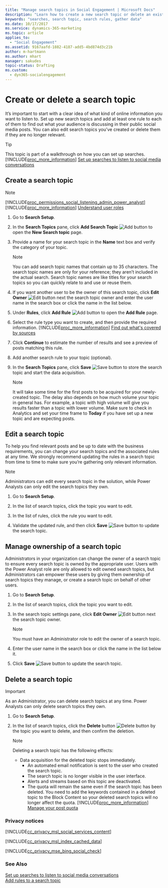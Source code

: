 ```yaml
---
title: "Manage search topics in Social Engagement | Microsoft Docs"
description: "Learn how to create a new search topic or delete an existing one in Social Engagement."
keywords: "searches, search topic, search rules, gather data"
ms.date: 10/17/2017
ms.service: dynamics-365-marketing
ms.topic: article
applies_to:
  - "Social Engagement"
ms.assetid: 9167aafd-1882-4187-add5-4bd874d3c21b
author: m-hartmann
ms.author: mhart
manager: sakudes
topic-status: Drafting
ms.custom:
  - dyn365-socialengagement
---
```


# Create or delete a search topic
It’s important to start with a clear idea of what kind of online information you want to listen to. Set up new search topics and add at least one rule to each of them to find out what your audience is discussing in their public social media posts. You can also edit search topics you’ve created or delete them if they are no longer relevant.  
  
> [!TIP]
>  This topic is part of a walkthrough on how you can set up searches. [!INCLUDE[proc_more_information](../includes/proc-more-information.md)] [Set up searches to listen to social media conversations](set-up-searches.md)  
  
## Create a search topic  
> [!NOTE]
> [!INCLUDE[proc_permissions_social_listening_admin_power_analyst](../includes/proc-permissions-social-listening-admin-power-analyst.md)] [!INCLUDE[proc_more_information](../includes/proc-more-information.md)] [Understand user roles](user-roles.md)  
  
1. Go to **Search Setup**.  
  
2. In the **Search Topics** pane, click **Add Search Topic** ![Add button](media/add-icon.png "Add button") to open the **New Search topic** page.  
  
3. Provide a name for your search topic in the **Name** text box and verify the category of your topic.  
  
   > [!NOTE]
   >  You can add search topic names that contain up to 35 characters. The search topic names are only for your reference; they aren’t included in the actual search. Search topic names are like titles for your search topics so you can quickly relate to and use or reuse them.  
  
4. If you want another user to be the owner of this search topic, click **Edit Owner** ![Edit button](media/edit-icon.png "Edit button") next the search topic owner and enter the user name in the search box or click the name in the list below.  
  
5. Under **Rules**, click **Add Rule** ![Add button](media/add-icon.png "Add button") to open the **Add Rule** page.  
  
6. Select the rule type you want to create, and then provide the required information. [!INCLUDE[proc_more_information](../includes/proc-more-information.md)] [Find out what's covered by sources](sources-coverage.md)  
  
7. Click **Continue** to estimate the number of results and see a preview of posts matching this rule.  
  
8. Add another search rule to your topic (optional).  
  
9. In the **Search Topics** pane, click **Save** ![Save button](media/save-icon.png "Save button") to store the search topic and start the data acquisition.  
  
    > [!NOTE]
    >  It will take some time for the first posts to be acquired for your newly-created topic. The delay also depends on how much volume your topic in general has. For example, a topic with high volume will give you results faster than a topic with lower volume. Make sure to check in Analytics and set your time frame to **Today** if you have set up a new topic and are expecting posts.  
  
## Edit a search topic  
To help you find relevant posts and be up to date with the business requirements, you can change your search topics and the associated rules at any time. We strongly recommend updating the rules in a search topic from time to time to make sure you’re gathering only relevant information.  
  
> [!NOTE]
>  Administrators can edit every search topic in the solution, while Power Analysts can only edit the search topics they own.  
  
1.  Go to **Search Setup**.  
  
2.  In the list of search topics, click the topic you want to edit.  
  
3.  In the list of rules, click the rule you want to edit.  
  
4.  Validate the updated rule, and then click **Save** ![Save button](media/save-icon.png "Save button") to update the search topic.  
  
<a name="manage_ownership"></a>   
## Manage ownership of a search topic  
Administrators in your organization can change the owner of a search topic to ensure every search topic is owned by the appropriate user. Users with the Power Analyst role are only allowed to edit owned search topics, but Administrators can empower these users by giving them ownership of search topics they manage, or create a search topic on behalf of other users.  
  
1.  Go to **Search Setup**.  
  
2.  In the list of search topics, click  the topic you want to edit.  
  
3.  In the search topic settings pane, click **Edit Owner** ![Edit button](media/edit-icon.png "Edit button") next the search topic owner.  
  
    > [!NOTE]
    >  You must have an Administrator role to edit the owner of a search topic.  
  
4.  Enter the user name in the search box or click the name in the list below it.  
  
5.  Click **Save** ![Save button](media/save-icon.png "Save button") to update the search topic.  
  
## Delete a search topic  
  
> [!IMPORTANT]
>  As an Administrator, you can delete search topics at any time. Power Analysts can only delete search topics they own.  
  
1. Go to **Search Setup**.  
  
2. In the list of search topics, click the **Delete** button ![Delete button](media/trashbin-icon.png "Delete button") by the topic you want to delete, and then confirm the deletion.  
  
   > [!NOTE]
   >  Deleting a search topic has the following effects:  
   > 
   > - Data acquisition for the deleted topic stops immediately.  
   >   - An automated email notification is sent to the user who created the search topic.  
   >   - The search topic is no longer visible in the user interface.  
   >   - Alerts and streams based on this topic are deactivated.  
   >   - The quota will remain the same even if the search topic has been deleted. You need to add the keywords contained in a deleted topic to the Block Content so your deleted search topics will no longer affect the quota. [!INCLUDE[proc_more_information](../includes/proc-more-information.md)] [Manage your post quota](manage-post-quota.md)  
  
### Privacy notices  
 [!INCLUDE[cc_privacy_msl_social_services_content](../includes/cc-privacy-msl-social-services-content.md)]  
  
 [!INCLUDE[cc_privacy_msl_index_cached_data](../includes/cc-privacy-msl-index-cached-data.md)]  
  
 [!INCLUDE[cc_privacy_mse_bing_social_check](../includes/cc-privacy-mse-bing-social-check.md)]  
  
### See Also  
 [Set up searches to listen to social media conversations](set-up-searches.md)   
 [Add rules to a search topic](add-rules-search-topic.md)
 
